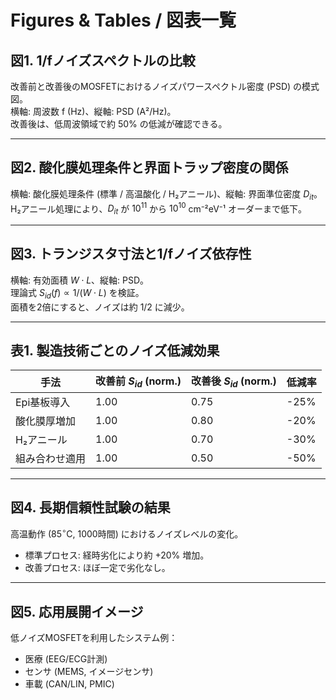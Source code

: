 # Figures & Tables / 図表一覧

## 図1. 1/fノイズスペクトルの比較
改善前と改善後のMOSFETにおけるノイズパワースペクトル密度 (PSD) の模式図。  
横軸: 周波数 f (Hz)、縦軸: PSD (A²/Hz)。  
改善後は、低周波領域で約 50% の低減が確認できる。  

---

## 図2. 酸化膜処理条件と界面トラップ密度の関係
横軸: 酸化膜処理条件 (標準 / 高温酸化 / H₂アニール)、縦軸: 界面準位密度 $D_{it}$。  
H₂アニール処理により、$D_{it}$ が $10^{11}$ から $10^{10}$ cm⁻²eV⁻¹ オーダーまで低下。  

---

## 図3. トランジスタ寸法と1/fノイズ依存性
横軸: 有効面積 $W \cdot L$、縦軸: PSD。  
理論式 $S_{id}(f) \propto 1/(W \cdot L)$ を検証。  
面積を2倍にすると、ノイズは約 1/2 に減少。  

---

## 表1. 製造技術ごとのノイズ低減効果
| 手法 | 改善前 $S_{id}$ (norm.) | 改善後 $S_{id}$ (norm.) | 低減率 |
|------|--------------------------|--------------------------|--------|
| Epi基板導入 | 1.00 | 0.75 | -25% |
| 酸化膜厚増加 | 1.00 | 0.80 | -20% |
| H₂アニール | 1.00 | 0.70 | -30% |
| 組み合わせ適用 | 1.00 | 0.50 | -50% |

---

## 図4. 長期信頼性試験の結果
高温動作 ($85^\circ$C, 1000時間) におけるノイズレベルの変化。  
- 標準プロセス: 経時劣化により約 +20% 増加。  
- 改善プロセス: ほぼ一定で劣化なし。  

---

## 図5. 応用展開イメージ
低ノイズMOSFETを利用したシステム例：  
- 医療 (EEG/ECG計測)  
- センサ (MEMS, イメージセンサ)  
- 車載 (CAN/LIN, PMIC)  
